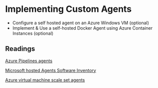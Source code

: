 # Implementing Custom Agents

- Configure a self hosted agent on an Azure Windows VM (optional)
- Implement & Use a self-hosted Docker Agent using Azure Container Instances (optional)

## Readings

[Azure Pipelines agents](https://learn.microsoft.com/en-us/azure/devops/pipelines/agents/agents?view=azure-devops&tabs=browser)

[Microsoft hosted Agents Software Inventory](https://learn.microsoft.com/en-us/azure/devops/pipelines/agents/hosted?view=azure-devops&tabs=yaml)

[Azure virtual machine scale set agents](https://learn.microsoft.com/en-us/azure/devops/pipelines/agents/scale-set-agents)